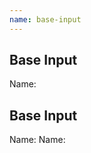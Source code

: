 ```yaml
---
name: base-input
---
```


## Base Input

<base-knobs hideEvents hideProps tab="src" src="./components.json" name="base-input">
<base-label>Name:</base-label>
<base-input></base-input>
</base-knobs>

## Base Input

<base-knobs hideEvents  tab="src" src="./components.json" name="base-input">
<base-label>Name:</base-label>
<base-input type="email"  autovalidate></base-input>
</base-knobs>

<base-knobs hideEvents hideProps tab="src" src="./components.json" name="base-input">
<base-label>Name:</base-label>
<base-input type="email"  autovalidate></base-input>
</base-knobs>

